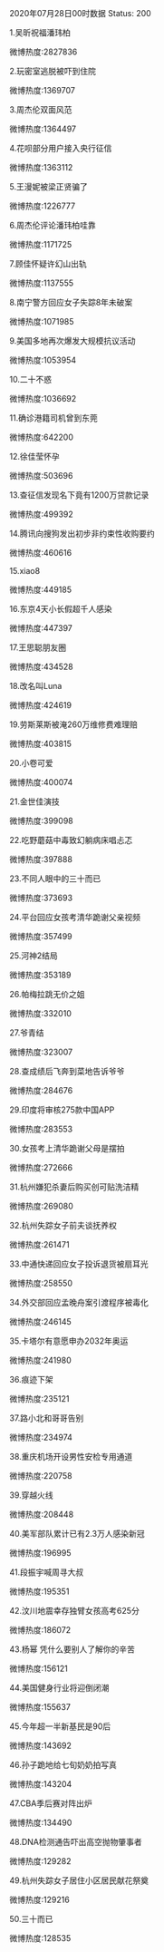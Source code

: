 2020年07月28日00时数据
Status: 200

1.吴昕祝福潘玮柏

微博热度:2827836

2.玩密室逃脱被吓到住院

微博热度:1369707

3.周杰伦双面风范

微博热度:1364497

4.花呗部分用户接入央行征信

微博热度:1363112

5.王漫妮被梁正贤骗了

微博热度:1226777

6.周杰伦评论潘玮柏哇靠

微博热度:1171725

7.顾佳怀疑许幻山出轨

微博热度:1137555

8.南宁警方回应女子失踪8年未破案

微博热度:1071985

9.美国多地再次爆发大规模抗议活动

微博热度:1053954

10.二十不惑

微博热度:1036692

11.确诊港籍司机曾到东莞

微博热度:642200

12.徐佳莹怀孕

微博热度:503696

13.查征信发现名下竟有1200万贷款记录

微博热度:499392

14.腾讯向搜狗发出初步非约束性收购要约

微博热度:460616

15.xiao8

微博热度:449185

16.东京4天小长假超千人感染

微博热度:447397

17.王思聪朋友圈

微博热度:434528

18.改名叫Luna

微博热度:424619

19.劳斯莱斯被淹260万维修费难理赔

微博热度:403815

20.小卷可爱

微博热度:400074

21.金世佳演技

微博热度:399098

22.吃野蘑菇中毒致幻躺病床唱忐忑

微博热度:397888

23.不同人眼中的三十而已

微博热度:373693

24.平台回应女孩考清华跪谢父亲视频

微博热度:357499

25.河神2结局

微博热度:353189

26.帕梅拉跳无价之姐

微博热度:332010

27.爷青结

微博热度:323007

28.查成绩后飞奔到菜地告诉爷爷

微博热度:284676

29.印度将审核275款中国APP

微博热度:283553

30.女孩考上清华跪谢父母是摆拍

微博热度:272666

31.杭州嫌犯杀妻后购买创可贴洗洁精

微博热度:269080

32.杭州失踪女子前夫谈抚养权

微博热度:261471

33.中通快递回应女子投诉退货被扇耳光

微博热度:258550

34.外交部回应孟晚舟案引渡程序被毒化

微博热度:246145

35.卡塔尔有意愿申办2032年奥运

微博热度:241980

36.痕迹下架

微博热度:235121

37.路小北和哥哥告别

微博热度:234974

38.重庆机场开设男性安检专用通道

微博热度:220758

39.穿越火线

微博热度:208448

40.美军部队累计已有2.3万人感染新冠

微博热度:196995

41.段振宇喊周寻大叔

微博热度:195351

42.汶川地震幸存独臂女孩高考625分

微博热度:186072

43.杨幂 凭什么要别人了解你的辛苦

微博热度:156121

44.美国健身行业将迎倒闭潮

微博热度:155637

45.今年超一半新基民是90后

微博热度:143692

46.孙子跪地给七旬奶奶拍写真

微博热度:143204

47.CBA季后赛对阵出炉

微博热度:134490

48.DNA检测通告吓出高空抛物肇事者

微博热度:129282

49.杭州失踪女子居住小区居民献花祭奠

微博热度:129216

50.三十而已

微博热度:128535

